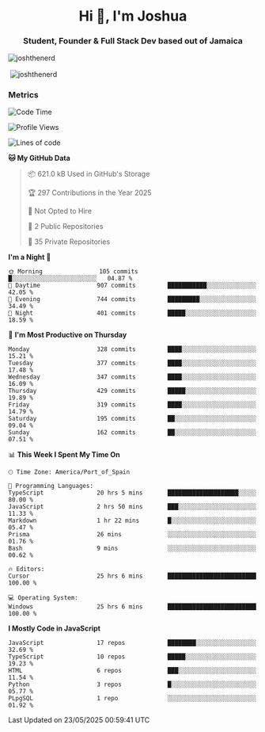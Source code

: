 <h1 align="center">Hi 👋, I'm Joshua</h1>
<h3 align="center">Student, Founder & Full Stack Dev based out of Jamaica</h3>

<p align="left"> <img src="https://komarev.com/ghpvc/?username=JoshTheDeveloperr" alt="joshthenerd" /> </p>

<p>&nbsp;<img align="center" src="https://github-readme-stats.vercel.app/api?username=JoshTheDeveloperr&show_icons=true&count_private=true" alt="joshthenerd" /></p>

### Metrics

<!--START_SECTION:waka-->
![Code Time](http://img.shields.io/badge/Code%20Time-1%2C281%20hrs%2031%20mins-blue)

![Profile Views](http://img.shields.io/badge/Profile%20Views-0-blue)

![Lines of code](https://img.shields.io/badge/From%20Hello%20World%20I%27ve%20Written-3.8%20million%20lines%20of%20code-blue)

**🐱 My GitHub Data** 

> 📦 621.0 kB Used in GitHub's Storage 
 > 
> 🏆 297 Contributions in the Year 2025
 > 
> 🚫 Not Opted to Hire
 > 
> 📜 2 Public Repositories 
 > 
> 🔑 35 Private Repositories 
 > 
**I'm a Night 🦉** 

```text
🌞 Morning                105 commits         █░░░░░░░░░░░░░░░░░░░░░░░░   04.87 % 
🌆 Daytime                907 commits         ███████████░░░░░░░░░░░░░░   42.05 % 
🌃 Evening                744 commits         █████████░░░░░░░░░░░░░░░░   34.49 % 
🌙 Night                  401 commits         █████░░░░░░░░░░░░░░░░░░░░   18.59 % 
```
📅 **I'm Most Productive on Thursday** 

```text
Monday                   328 commits         ████░░░░░░░░░░░░░░░░░░░░░   15.21 % 
Tuesday                  377 commits         ████░░░░░░░░░░░░░░░░░░░░░   17.48 % 
Wednesday                347 commits         ████░░░░░░░░░░░░░░░░░░░░░   16.09 % 
Thursday                 429 commits         █████░░░░░░░░░░░░░░░░░░░░   19.89 % 
Friday                   319 commits         ████░░░░░░░░░░░░░░░░░░░░░   14.79 % 
Saturday                 195 commits         ██░░░░░░░░░░░░░░░░░░░░░░░   09.04 % 
Sunday                   162 commits         ██░░░░░░░░░░░░░░░░░░░░░░░   07.51 % 
```


📊 **This Week I Spent My Time On** 

```text
🕑︎ Time Zone: America/Port_of_Spain

💬 Programming Languages: 
TypeScript               20 hrs 5 mins       ████████████████████░░░░░   80.00 % 
JavaScript               2 hrs 50 mins       ███░░░░░░░░░░░░░░░░░░░░░░   11.33 % 
Markdown                 1 hr 22 mins        █░░░░░░░░░░░░░░░░░░░░░░░░   05.47 % 
Prisma                   26 mins             ░░░░░░░░░░░░░░░░░░░░░░░░░   01.76 % 
Bash                     9 mins              ░░░░░░░░░░░░░░░░░░░░░░░░░   00.62 % 

🔥 Editors: 
Cursor                   25 hrs 6 mins       █████████████████████████   100.00 % 

💻 Operating System: 
Windows                  25 hrs 6 mins       █████████████████████████   100.00 % 
```

**I Mostly Code in JavaScript** 

```text
JavaScript               17 repos            ████████░░░░░░░░░░░░░░░░░   32.69 % 
TypeScript               10 repos            █████░░░░░░░░░░░░░░░░░░░░   19.23 % 
HTML                     6 repos             ███░░░░░░░░░░░░░░░░░░░░░░   11.54 % 
Python                   3 repos             █░░░░░░░░░░░░░░░░░░░░░░░░   05.77 % 
PLpgSQL                  1 repo              ░░░░░░░░░░░░░░░░░░░░░░░░░   01.92 % 
```




 Last Updated on 23/05/2025 00:59:41 UTC
<!--END_SECTION:waka-->
